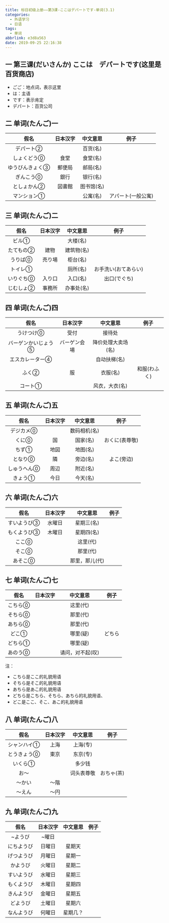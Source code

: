 ```yaml
---
title: 标日初级上册——第3课-ここはデパートです-单词(3.1)
categories:
  - 外语学习
  - 日语
tags:
  - 单词
abbrlink: e3d8a563
date: 2019-09-25 22:16:38
---
```

## 一 第三课(だいさんか)  ここは　デパートです(这里是百货商店)
* ごご：地点词，表示这里
* は：主语
* です：表示肯定
* デパート：百货公司

<!--more-->

## 二 单词(たんご)一 

|      假名       | 日本汉字 |  中文意思  |        例子        |
| :-------------: | :------: | :--------: | :----------------: |
|    デパート②    |          |  百货(名)  |                    |
|   しょくどう⓪   |   食堂   |  食堂(名)  |                    |
| ゆうびんきょく③ |  郵便局  |  邮局(名)  |                    |
|    ぎんこう⓪    |   銀行   |  银行(名)  |                    |
|   としょかん②   |  図書館  | 图书馆(名) |                    |
|   マンション①   |          |  公寓(名)  | アパート(一般公寓) |

## 三 单词(たんご)二

|   假名    | 日本汉字 |  中文意思  |         例子         |
| :-------: | :------: | :--------: | :------------------: |
|   ビル①   |          |  大楼(名)  |                      |
| たてもの② |   建物   | 建筑物(名) |                      |
|  うりば⓪  |  売り場  |  柜台(名)  |                      |
|  トイレ①  |          |  厕所(名)  | お手洗い(おてあらい) |
| いりぐち⓪ |  入り口  |  入口(名)  |     出口(でぐち)     |
| じむしょ② |  事務所  | 办事处(名) |                      |

## 四 单词(たんご)四

|        假名         |   日本汉字   |      中文意思      |     例子     |
| :-----------------: | :----------: | :----------------: | :----------: |
|      うけつけ⓪      |     受付     |       接待处       |              |
| バーゲンかいじょう⑤ | バーゲン会場 | 降价处理大卖场(名) |              |
|   エスカレーター④   |              |    自动扶梯(名)    |              |
|        ふく②        |      服      |      衣服(名)      | 和服(わふく) |
|       コート①       |              |   风衣，大衣(名)   |              |

## 五 单词(たんご)五

|    假名     | 日本汉字 |   中文意思   |      例子      |
| :---------: | :------: | :----------: | :------------: |
|  デジカメ⓪  |          | 数码相机(名) |                |
|    くに⓪    |    国    |   国家(名)   | おくに(表尊敬) |
|    ちず①    |   地図   |   地图(名)   |                |
|   となり⓪   |    隣    |   旁边(名)   |   よこ(旁边)   |
| しゅうへん⓪ |   周辺   |   附近(名)   |                |
|   きょう①   |   今日   |   今天(名)   |                |

## 六 单词(たんご)六

|    假名     | 日本汉字 |    中文意思    | 例子 |
| :---------: | :------: | :------------: | :--: |
| すいようび③ |  水曜日  |   星期三(名)   |      |
| もくようび③ |  木曜日  |   星期四(名)   |      |
|    ここ⓪    |          |    这里(代)    |      |
|    そこ⓪    |          |    那里(代)    |      |
|   あそこ⓪   |          | 那里，那儿(代) |      |

## 七 单词(たんご)七

|  假名   | 日本汉字 |     中文意思     |  例子  |
| :-----: | :------: | :--------------: | :----: |
| こちら⓪ |          |     这里(代)     |        |
| そちら⓪ |          |     那里(代)     |        |
| あちら⓪ |          |     那里(代)     |        |
|  どこ①  |          |     哪里(疑)     | どちら |
| どちら① |          |     哪里(疑)     |        |
| あのう⓪ |          | 请问，对不起(叹) |        |

注：

* こちら是ここ的礼貌用语
* そちら是そこ的礼貌用语
* あちら是あこ的礼貌用语
* どちら是こちら、そちら、あちら的礼貌用语、
* どこ是ここ、そこ、あこ的礼貌用语

## 八 单词(たんご)八

|    假名     | 日本汉字 |  中文意思  |    例子    |
| :---------: | :------: | :--------: | :--------: |
| シャンハイ① |   上海   |  上海(专)  |            |
| とうきょう⓪ |   東京   |  东京(专)  |            |
|   いくら①   |          |   多少钱   |            |
|    お～     |          | 词头表尊敬 | おちゃ(茶) |
|   ～かい    |   ～階   |            |            |
|   ～えん    |   ～円   |            |            |

## 九 单词(たんご)九

|    假名    | 日本汉字 | 中文意思 | 例子 |
| :--------: | :------: | :------: | :--: |
|  ~ようび   |  ~曜日   |          |      |
| にちようび |  日曜日  |  星期天  |      |
| げつようび |  月曜日  |  星期一  |      |
|  かようび  |  火曜日  |  星期二  |      |
| すいようび |  水曜日  |  星期三  |      |
| もくようび |  木曜日  |  星期四  |      |
| きんようび |  金曜日  |  星期五  |      |
|  どようび  |  土曜日  |  星期六  |      |
| なんようび |  何曜日  | 星期几？ |      |

